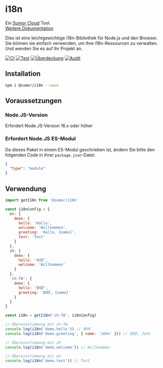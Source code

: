 # i18n

Ein [Sumor Cloud](https://sumor.cloud) Tool.  
[Weitere Dokumentation](https://sumor.cloud)

Dies ist eine leichtgewichtige i18n-Bibliothek für Node.js und den Browser.
Sie können sie einfach verwenden, um Ihre i18n-Ressourcen zu verwalten.
Und wenden Sie es auf Ihr Projekt an.

[![CI](https://github.com/sumor-cloud/i18n/actions/workflows/ci.yml/badge.svg)](https://github.com/sumor-cloud/i18n/actions/workflows/ci.yml)
[![Test](https://github.com/sumor-cloud/i18n/actions/workflows/ut.yml/badge.svg)](https://github.com/sumor-cloud/i18n/actions/workflows/ut.yml)
[![Überdeckung](https://github.com/sumor-cloud/i18n/actions/workflows/coverage.yml/badge.svg)](https://github.com/sumor-cloud/i18n/actions/workflows/coverage.yml)
[![Audit](https://github.com/sumor-cloud/i18n/actions/workflows/audit.yml/badge.svg)](https://github.com/sumor-cloud/i18n/actions/workflows/audit.yml)

## Installation

```bash
npm i @sumor/i18n --save
```

## Voraussetzungen

### Node.JS-Version

Erfordert Node.JS-Version 16.x oder höher

### Erfordert Node.JS ES-Modul

Da dieses Paket in einem ES-Modul geschrieben ist,
ändern Sie bitte den folgenden Code in Ihrer `package.json`-Datei:

```json
{
  "type": "module"
}
```

## Verwendung

```javascript
import getI18n from '@sumor/i18n'

const i18nConfig = {
  en: {
    demo: {
      hello: 'Hallo',
      welcome: 'Willkommen',
      greeting: 'Hallo, {name}',
      test: 'Test'
    }
  },
  zh: {
    demo: {
      hello: '你好',
      welcome: 'Willkommen'
    }
  },
  'zh-TW': {
    demo: {
      hello: '妳好',
      greeting: '妳好, {name}'
    }
  }
}

const i18n = getI18n('zh-TW', i18nConfig)

// Übereinstimmung mit zh-TW
console.log(i18n('demo.hello')) // 妳好
console.log(i18n('demo.greeting', { name: 'John' })) // 妳好, John

// Übereinstimmung mit zh
console.log(i18n('demo.welcome')) // Willkommen

// Übereinstimmung mit en
console.log(i18n('demo.test')) // Test
```